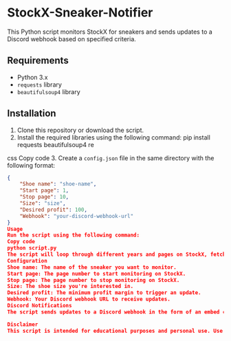 # StockX-Sneaker-Notifier

This Python script monitors StockX for sneakers and sends updates to a Discord webhook based on specified criteria.

## Requirements

- Python 3.x
- `requests` library
- `beautifulsoup4` library

## Installation

1. Clone this repository or download the script.
2. Install the required libraries using the following command:
pip install requests beautifulsoup4 re

css
Copy code
3. Create a `config.json` file in the same directory with the following format:
```json
{
    "Shoe name": "shoe-name",
    "Start page": 1,
    "Stop page": 10,
    "Size": "size",
    "Desired profit": 100,
    "Webhook": "your-discord-webhook-url"
}
Usage
Run the script using the following command:
Copy code
python script.py
The script will loop through different years and pages on StockX, fetch sneaker data, and send updates to the Discord webhook if the profit margin is higher than the desired value.
Configuration
Shoe name: The name of the sneaker you want to monitor.
Start page: The page number to start monitoring on StockX.
Stop page: The page number to stop monitoring on StockX.
Size: The shoe size you're interested in.
Desired profit: The minimum profit margin to trigger an update.
Webhook: Your Discord webhook URL to receive updates.
Discord Notifications
The script sends updates to a Discord webhook in the form of an embed containing the sneaker information.

Disclaimer
This script is intended for educational purposes and personal use. Use responsibly and ensure you adhere to the terms of service of StockX and Discord.
